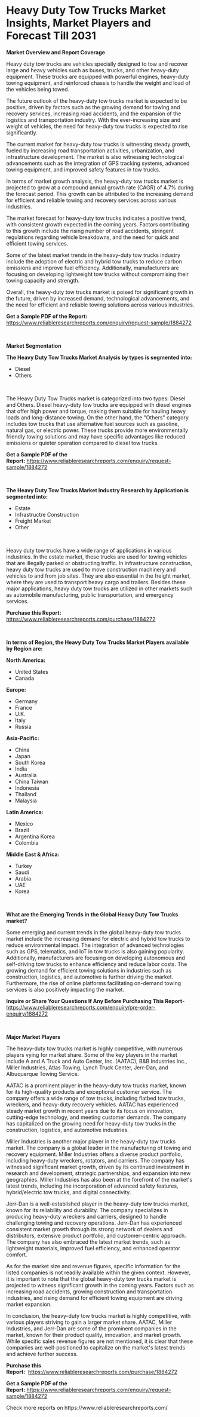 <p><h1>Heavy Duty Tow Trucks Market Insights, Market Players and Forecast Till 2031</h1></p><p><strong>Market Overview and Report Coverage</strong></p>
<p><p>Heavy duty tow trucks are vehicles specially designed to tow and recover large and heavy vehicles such as buses, trucks, and other heavy-duty equipment. These trucks are equipped with powerful engines, heavy-duty towing equipment, and reinforced chassis to handle the weight and load of the vehicles being towed.</p><p>The future outlook of the heavy-duty tow trucks market is expected to be positive, driven by factors such as the growing demand for towing and recovery services, increasing road accidents, and the expansion of the logistics and transportation industry. With the ever-increasing size and weight of vehicles, the need for heavy-duty tow trucks is expected to rise significantly.</p><p>The current market for heavy-duty tow trucks is witnessing steady growth, fueled by increasing road transportation activities, urbanization, and infrastructure development. The market is also witnessing technological advancements such as the integration of GPS tracking systems, advanced towing equipment, and improved safety features in tow trucks.</p><p>In terms of market growth analysis, the heavy-duty tow trucks market is projected to grow at a compound annual growth rate (CAGR) of 4.7% during the forecast period. This growth can be attributed to the increasing demand for efficient and reliable towing and recovery services across various industries.</p><p>The market forecast for heavy-duty tow trucks indicates a positive trend, with consistent growth expected in the coming years. Factors contributing to this growth include the rising number of road accidents, stringent regulations regarding vehicle breakdowns, and the need for quick and efficient towing services.</p><p>Some of the latest market trends in the heavy-duty tow trucks industry include the adoption of electric and hybrid tow trucks to reduce carbon emissions and improve fuel efficiency. Additionally, manufacturers are focusing on developing lightweight tow trucks without compromising their towing capacity and strength.</p><p>Overall, the heavy-duty tow trucks market is poised for significant growth in the future, driven by increased demand, technological advancements, and the need for efficient and reliable towing solutions across various industries.</p></p>
<p><strong>Get a Sample PDF of the Report:</strong> <a href="https://www.reliableresearchreports.com/enquiry/request-sample/1884272">https://www.reliableresearchreports.com/enquiry/request-sample/1884272</a></p>
<p>&nbsp;</p>
<p><strong>Market Segmentation</strong></p>
<p><strong>The Heavy Duty Tow Trucks Market Analysis by types is segmented into:</strong></p>
<p><ul><li>Diesel</li><li>Others</li></ul></p>
<p>&nbsp;</p>
<p><p>The Heavy Duty Tow Trucks market is categorized into two types: Diesel and Others. Diesel heavy-duty tow trucks are equipped with diesel engines that offer high power and torque, making them suitable for hauling heavy loads and long-distance towing. On the other hand, the "Others" category includes tow trucks that use alternative fuel sources such as gasoline, natural gas, or electric power. These trucks provide more environmentally friendly towing solutions and may have specific advantages like reduced emissions or quieter operation compared to diesel tow trucks.</p></p>
<p><strong>Get a Sample PDF of the Report:</strong>&nbsp;<a href="https://www.reliableresearchreports.com/enquiry/request-sample/1884272">https://www.reliableresearchreports.com/enquiry/request-sample/1884272</a></p>
<p>&nbsp;</p>
<p><strong>The Heavy Duty Tow Trucks Market Industry Research by Application is segmented into:</strong></p>
<p><ul><li>Estate</li><li>Infrastructre Construction</li><li>Freight Market</li><li>Other</li></ul></p>
<p>&nbsp;</p>
<p><p>Heavy duty tow trucks have a wide range of applications in various industries. In the estate market, these trucks are used for towing vehicles that are illegally parked or obstructing traffic. In infrastructure construction, heavy duty tow trucks are used to move construction machinery and vehicles to and from job sites. They are also essential in the freight market, where they are used to transport heavy cargo and trailers. Besides these major applications, heavy duty tow trucks are utilized in other markets such as automobile manufacturing, public transportation, and emergency services.</p></p>
<p><strong>Purchase this Report:</strong>&nbsp; <a href="https://www.reliableresearchreports.com/purchase/1884272">https://www.reliableresearchreports.com/purchase/1884272</a></p>
<p>&nbsp;</p>
<p><strong>In terms of Region, the Heavy Duty Tow Trucks Market Players available by Region are:</strong></p>
<p>
    <p> <strong> North America: </strong>
        <ul>
            <li>United States</li>
            <li>Canada</li>
        </ul>
        </p> 
    <p> <strong> Europe: </strong>
        <ul>
            <li>Germany</li>
            <li>France</li>
            <li>U.K.</li>
            <li>Italy</li>
            <li>Russia</li>
        </ul>
        </p> 
    <p> <strong> Asia-Pacific: </strong>
        <ul>
            <li>China</li>
            <li>Japan</li>
            <li>South Korea</li>
            <li>India</li>
            <li>Australia</li>
            <li>China Taiwan</li>
            <li>Indonesia</li>
            <li>Thailand</li>
            <li>Malaysia</li>
        </ul>
        </p> 
    <p> <strong> Latin America: </strong>
        <ul>
            <li>Mexico</li>
            <li>Brazil</li>
            <li>Argentina Korea</li>
            <li>Colombia</li>
        </ul>
        </p> 
    <p> <strong> Middle East & Africa: </strong>
        <ul>
            <li>Turkey</li>
            <li>Saudi</li>
            <li>Arabia</li>
            <li>UAE</li>
            <li>Korea</li>
        </ul>
    </p>
    </p>
<p>&nbsp;</p>
<p><strong>What are the Emerging Trends in the Global Heavy Duty Tow Trucks market?</strong></p>
<p><p>Some emerging and current trends in the global heavy-duty tow trucks market include the increasing demand for electric and hybrid tow trucks to reduce environmental impact. The integration of advanced technologies such as GPS, telematics, and IoT in tow trucks is also gaining popularity. Additionally, manufacturers are focusing on developing autonomous and self-driving tow trucks to enhance efficiency and reduce labor costs. The growing demand for efficient towing solutions in industries such as construction, logistics, and automotive is further driving the market. Furthermore, the rise of online platforms facilitating on-demand towing services is also positively impacting the market.</p></p>
<p><strong>Inquire or Share Your Questions If Any Before Purchasing This Report</strong>- <a href="https://www.reliableresearchreports.com/enquiry/pre-order-enquiry/1884272">https://www.reliableresearchreports.com/enquiry/pre-order-enquiry/1884272</a></p>
<p>&nbsp;</p>
<p><strong>Major Market Players</strong></p>
<p><p>The heavy-duty tow trucks market is highly competitive, with numerous players vying for market share. Some of the key players in the market include A and A Truck and Auto Center, Inc. (AATAC), B&B Industries Inc., Miller Industries, Atlas Towing, Lynch Truck Center, Jerr-Dan, and Albuquerque Towing Service.</p><p>AATAC is a prominent player in the heavy-duty tow trucks market, known for its high-quality products and exceptional customer service. The company offers a wide range of tow trucks, including flatbed tow trucks, wreckers, and heavy-duty recovery vehicles. AATAC has experienced steady market growth in recent years due to its focus on innovation, cutting-edge technology, and meeting customer demands. The company has capitalized on the growing need for heavy-duty tow trucks in the construction, logistics, and automotive industries.</p><p>Miller Industries is another major player in the heavy-duty tow trucks market. The company is a global leader in the manufacturing of towing and recovery equipment. Miller Industries offers a diverse product portfolio, including heavy-duty wreckers, rotators, and carriers. The company has witnessed significant market growth, driven by its continued investment in research and development, strategic partnerships, and expansion into new geographies. Miller Industries has also been at the forefront of the market's latest trends, including the incorporation of advanced safety features, hybrid/electric tow trucks, and digital connectivity.</p><p>Jerr-Dan is a well-established player in the heavy-duty tow trucks market, known for its reliability and durability. The company specializes in producing heavy-duty wreckers and carriers, designed to handle challenging towing and recovery operations. Jerr-Dan has experienced consistent market growth through its strong network of dealers and distributors, extensive product portfolio, and customer-centric approach. The company has also embraced the latest market trends, such as lightweight materials, improved fuel efficiency, and enhanced operator comfort.</p><p>As for the market size and revenue figures, specific information for the listed companies is not readily available within the given context. However, it is important to note that the global heavy-duty tow trucks market is projected to witness significant growth in the coming years. Factors such as increasing road accidents, growing construction and transportation industries, and rising demand for efficient towing equipment are driving market expansion.</p><p>In conclusion, the heavy-duty tow trucks market is highly competitive, with various players striving to gain a larger market share. AATAC, Miller Industries, and Jerr-Dan are some of the prominent companies in the market, known for their product quality, innovation, and market growth. While specific sales revenue figures are not mentioned, it is clear that these companies are well-positioned to capitalize on the market's latest trends and achieve further success.</p></p>
<p><strong>Purchase this Report:</strong>&nbsp;&nbsp;<a href="https://www.reliableresearchreports.com/purchase/1884272">https://www.reliableresearchreports.com/purchase/1884272</a></p>
<p></p>
<p><strong>Get a Sample PDF of the Report:</strong>&nbsp;<a href="https://www.reliableresearchreports.com/enquiry/request-sample/1884272">https://www.reliableresearchreports.com/enquiry/request-sample/1884272</a></p>
<p>Check more reports on https://www.reliableresearchreports.com/</p>